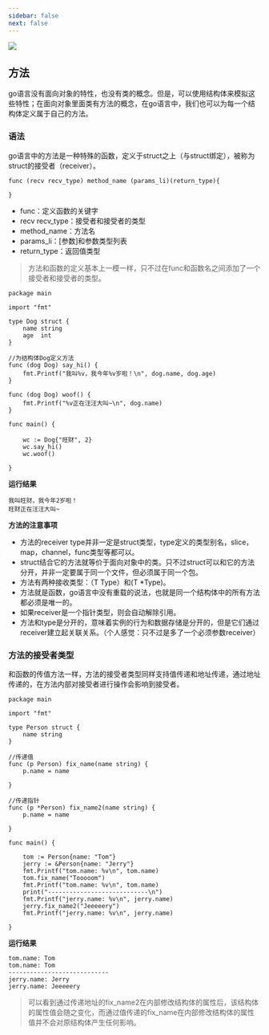 ```yaml
---
sidebar: false
next: false
---
```

<BlogInfo/>






![](https://gimg2.baidu.com/image_search/src=http%3A%2F%2Fp8.itc.cn%2Fq_70%2Fimages03%2F20210221%2Fd778753d6a0d4ab9b685aaf362810c0d.gif&refer=http%3A%2F%2Fp8.itc.cn&app=2002&size=f9999,10000&q=a80&n=0&g=0n&fmt=auto?sec=1665661975&t=37860c72d333426b69c936abcb7d5473)

## 方法

go语言没有面向对象的特性，也没有类的概念。但是，可以使用结构体来模拟这些特性；在面向对象里面类有方法的概念，在go语言中，我们也可以为每一个结构体定义属于自己的方法。

### **语法**

go语言中的方法是一种特殊的函数，定义于struct之上（与struct绑定），被称为struct的接受者（receiver）。


```golang
func (recv recv_type) method_name (params_li)(return_type){
    
}
```

  * func：定义函数的关键字
  * recv recv_type：接受者和接受者的类型
  * method_name：方法名
  * params_li：[参数]和参数类型列表
  * return_type：返回值类型

> 方法和函数的定义基本上一模一样，只不过在func和函数名之间添加了一个接受者和接受者的类型。


```golang
package main

import "fmt"

type Dog struct {
	name string
	age  int
}

//为结构体Dog定义方法
func (dog Dog) say_hi() {
	fmt.Printf("我叫%v，我今年%v岁啦！\n", dog.name, dog.age) 
}

func (dog Dog) woof() {
	fmt.Printf("%v正在汪汪大叫~\n", dog.name)
}

func main() {

	wc := Dog{"旺财", 2}
	wc.say_hi()
	wc.woof()

}
```


**运行结果**

```shell script
我叫旺财，我今年2岁啦！
旺财正在汪汪大叫~
```

**方法的注意事项**

  * 方法的receiver type并非一定是struct类型，type定义的类型别名，slice，map，channel，func类型等都可以。
  * struct结合它的方法就等价于面向对象中的类。只不过struct可以和它的方法分开，并非一定要属于同一个文件，但必须属于同一个包。
  * 方法有两种接收类型：（T Type）和(T *Type)。
  * 方法就是函数，go语言中没有重载的说法，也就是同一个结构体中的所有方法都必须是唯一的。
  * 如果receiver是一个指针类型，则会自动解除引用。
  * 方法和type是分开的，意味着实例的行为和数据存储是分开的，但是它们通过receiver建立起关联关系。（个人感觉：只不过是多了一个必须参数receiver）

### 方法的接受者类型

和函数的传值方法一样，方法的接受者类型同样支持值传递和地址传递，通过地址传递的，在方法内部对接受者进行操作会影响到接受者。

```golang
package main

import "fmt"

type Person struct {
	name string
}

//传递值
func (p Person) fix_name(name string) {
	p.name = name

}

//传递指针
func (p *Person) fix_name2(name string) {
	p.name = name

}

func main() {

	tom := Person{name: "Tom"}
	jerry := &Person{name: "Jerry"}
	fmt.Printf("tom.name: %v\n", tom.name)
	tom.fix_name("Tooooom")
	fmt.Printf("tom.name: %v\n", tom.name)
	print("----------------------------\n")
	fmt.Printf("jerry.name: %v\n", jerry.name)
	jerry.fix_name2("Jeeeeery")
	fmt.Printf("jerry.name: %v\n", jerry.name)

}
```


**运行结果**

```shell script
tom.name: Tom
tom.name: Tom
----------------------------
jerry.name: Jerry
jerry.name: Jeeeeery
```

>
> 可以看到通过传递地址的fix_name2在内部修改结构体的属性后，该结构体的属性值会随之变化，而通过值传递的fix_name在内部修改结构体的属性值并不会对原结构体产生任何影响。








<ActionBox />
        
<style>#top-box {margin-top:0.5rem!important;}</style>